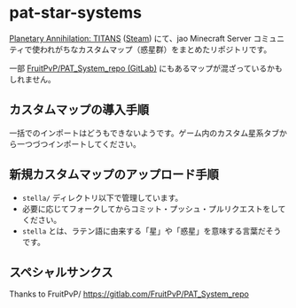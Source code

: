 # pat-star-systems

[Planetary Annihilation: TITANS](https://planetaryannihilation.com) ([Steam](https://store.steampowered.com/app/386070/)) にて、jao Minecraft Server コミュニティで使われがちなカスタムマップ（惑星群）をまとめたリポジトリです。

一部 [FruitPvP/PAT_System_repo (GitLab)](https://gitlab.com/FruitPvP/PAT_System_repo) にもあるマップが混ざっているかもしれません。

## カスタムマップの導入手順

一括でのインポートはどうもできないようです。ゲーム内のカスタム星系タブから一つづつインポートしてください。

## 新規カスタムマップのアップロード手順

- `stella/` ディレクトリ以下で管理しています。
- 必要に応じてフォークしてからコミット・プッシュ・プルリクエストをしてください。
- `stella` とは、ラテン語に由来する「星」や「惑星」を意味する言葉だそうです。

## スペシャルサンクス
Thanks to FruitPvP/
https://gitlab.com/FruitPvP/PAT_System_repo